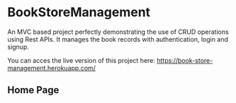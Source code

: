 # BookStoreManagement

An MVC based project perfectly demonstrating the use of CRUD operations using Rest APIs. It manages the book records with authentication, login and signup.

You can acces the live version of this project here: https://book-store-management.herokuapp.com/

## Home Page
